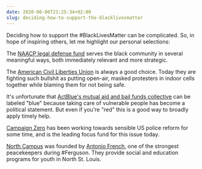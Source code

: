 ```yaml
---
date: 2020-06-06T21:25:34+02:00
slug: deciding-how-to-support-the-blacklivesmatter
---
```

Deciding how to support the #BlackLivesMatter can be complicated. So, in hope of inspiring others, let me highlight our personal selections:

The [NAACP legal defense fund](https://www.naacpldf.org/) serves the black community in several meaningful ways, both immediately relevant and more strategic.

The [American Civil Liberties Union](https://action.aclu.org/give/aclu-response-covid-19) is always a good choice. Today they are fighting such bullshit as putting open-air, masked protesters in indoor cells together while blaming them for not being safe.

It's unfortunate that [ActBlue's mutual aid and bail funds collective](https://secure.actblue.com/donate/bail_funds_george_floyd) can be labeled "blue" because taking care of vulnerable people has become a political statement. But even if you're "red" this is a good way to broadly apply timely help.

[Campaign Zero](https://www.joincampaignzero.org/) has been working towards sensible US police reform for some time, and is the leading focus fund for this issue today.

[North Campus](http://thenorthcampus.org/) was founded by [Antonio French](https://twitter.com/AntonioFrench), one of the strongest peacekeepers during #Ferguson. They provide social and education programs for youth in North St. Louis.



